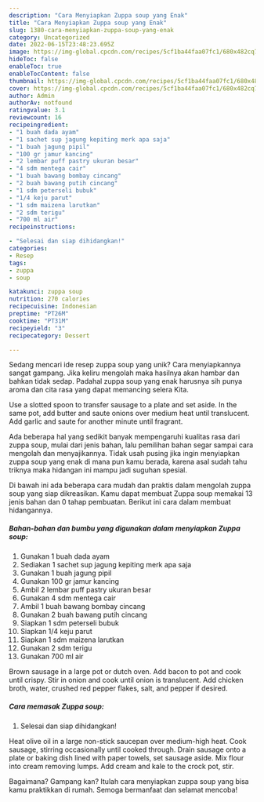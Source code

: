```yaml
---
description: "Cara Menyiapkan Zuppa soup yang Enak"
title: "Cara Menyiapkan Zuppa soup yang Enak"
slug: 1380-cara-menyiapkan-zuppa-soup-yang-enak
category: Uncategorized
date: 2022-06-15T23:48:23.695Z
image: https://img-global.cpcdn.com/recipes/5cf1ba44faa07fc1/680x482cq70/zuppa-soup-foto-resep-utama.jpg
hideToc: false
enableToc: true
enableTocContent: false
thumbnail: https://img-global.cpcdn.com/recipes/5cf1ba44faa07fc1/680x482cq70/zuppa-soup-foto-resep-utama.jpg
cover: https://img-global.cpcdn.com/recipes/5cf1ba44faa07fc1/680x482cq70/zuppa-soup-foto-resep-utama.jpg
author: Admin
authorAv: notfound
ratingvalue: 3.1
reviewcount: 16
recipeingredient:
- "1 buah dada ayam"
- "1 sachet sup jagung kepiting merk apa saja"
- "1 buah jagung pipil"
- "100 gr jamur kancing"
- "2 lembar puff pastry ukuran besar"
- "4 sdm mentega cair"
- "1 buah bawang bombay cincang"
- "2 buah bawang putih cincang"
- "1 sdm peterseli bubuk"
- "1/4 keju parut"
- "1 sdm maizena larutkan"
- "2 sdm terigu"
- "700 ml air"
recipeinstructions:

- "Selesai dan siap dihidangkan!"
categories:
- Resep
tags:
- zuppa
- soup

katakunci: zuppa soup 
nutrition: 270 calories
recipecuisine: Indonesian
preptime: "PT26M"
cooktime: "PT31M"
recipeyield: "3"
recipecategory: Dessert

---
```





Sedang mencari ide resep zuppa soup yang unik? Cara menyiapkannya sangat gampang. Jika keliru mengolah maka hasilnya akan hambar dan bahkan tidak sedap. Padahal zuppa soup yang enak harusnya sih punya aroma dan cita rasa yang dapat memancing selera Kita.





Use a slotted spoon to transfer sausage to a plate and set aside. In the same pot, add butter and saute onions over medium heat until translucent. Add garlic and saute for another minute until fragrant.

Ada beberapa hal yang sedikit banyak mempengaruhi kualitas rasa dari zuppa soup, mulai dari jenis bahan, lalu pemilihan bahan segar sampai cara mengolah dan menyajikannya. Tidak usah pusing jika ingin menyiapkan zuppa soup yang enak di mana pun kamu berada, karena asal sudah tahu triknya maka hidangan ini mampu jadi suguhan spesial.






Di bawah ini ada beberapa cara mudah dan praktis dalam mengolah zuppa soup yang siap dikreasikan. Kamu dapat membuat Zuppa soup memakai 13 jenis bahan dan 0 tahap pembuatan. Berikut ini cara dalam membuat hidangannya.

<!--inarticleads1-->

##### Bahan-bahan dan bumbu yang digunakan dalam menyiapkan Zuppa soup:

1. Gunakan 1 buah dada ayam
1. Sediakan 1 sachet sup jagung kepiting merk apa saja
1. Gunakan 1 buah jagung pipil
1. Gunakan 100 gr jamur kancing
1. Ambil 2 lembar puff pastry ukuran besar
1. Gunakan 4 sdm mentega cair
1. Ambil 1 buah bawang bombay cincang
1. Gunakan 2 buah bawang putih cincang
1. Siapkan 1 sdm peterseli bubuk
1. Siapkan 1/4 keju parut
1. Siapkan 1 sdm maizena larutkan
1. Gunakan 2 sdm terigu
1. Gunakan 700 ml air


Brown sausage in a large pot or dutch oven. Add bacon to pot and cook until crispy. Stir in onion and cook until onion is translucent. Add chicken broth, water, crushed red pepper flakes, salt, and pepper if desired. 

<!--inarticleads2-->

##### Cara memasak Zuppa soup:


1. Selesai dan siap dihidangkan!

Heat olive oil in a large non-stick saucepan over medium-high heat. Cook sausage, stirring occasionally until cooked through. Drain sausage onto a plate or baking dish lined with paper towels, set sausage aside. Mix flour into cream removing lumps. Add cream and kale to the crock pot, stir. 

Bagaimana? Gampang kan? Itulah cara menyiapkan zuppa soup yang bisa kamu praktikkan di rumah. Semoga bermanfaat dan selamat mencoba!
